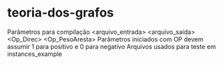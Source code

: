 # teoria-dos-grafos

Parâmetros para compilação <arquivo_entrada> <arquivo_saida> <Op_Direc> <Op_PesoAresta>
Parâmetros iniciados com OP devem assumir 1 para positivo e 0 para negativo
Arquivos usados para teste em instances_example